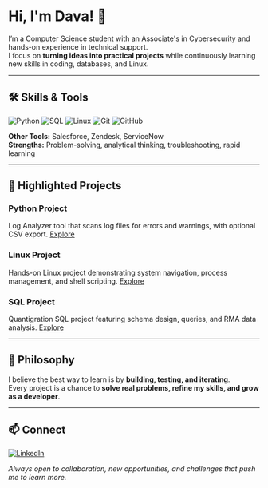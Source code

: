 # Hi, I'm Dava! 👋

I’m a Computer Science student with an Associate's in Cybersecurity and hands-on experience in technical support.  
I focus on **turning ideas into practical projects** while continuously learning new skills in coding, databases, and Linux.

---

## 🛠 Skills & Tools
![Python](https://img.shields.io/badge/Python-3776AB?style=for-the-badge&logo=python&logoColor=white)
![SQL](https://img.shields.io/badge/SQL-003B57?style=for-the-badge&logo=mysql&logoColor=white)
![Linux](https://img.shields.io/badge/Linux-FCC624?style=for-the-badge&logo=linux&logoColor=black)
![Git](https://img.shields.io/badge/Git-F05032?style=for-the-badge&logo=git&logoColor=white)
![GitHub](https://img.shields.io/badge/GitHub-181717?style=for-the-badge&logo=github&logoColor=white)

**Other Tools:** Salesforce, Zendesk, ServiceNow  
**Strengths:** Problem-solving, analytical thinking, troubleshooting, rapid learning  

---

## 📂 Highlighted Projects

### Python Project
Log Analyzer tool that scans log files for errors and warnings, with optional CSV export.
[Explore](https://github.com/davalott-dev/Log-Analyzer)

### Linux Project
Hands-on Linux project demonstrating system navigation, process management, and shell scripting.
[Explore](https://github.com/davalott-dev/Linux-Cohort-Manager)

### SQL Project
Quantigration SQL project featuring schema design, queries, and RMA data analysis.
[Explore](https://github.com/davalott-dev/Quantigration-SQL)

---

## 🎯 Philosophy
I believe the best way to learn is by **building, testing, and iterating**.  
Every project is a chance to **solve real problems, refine my skills, and grow as a developer**.

---

## 📫 Connect
[![LinkedIn](https://img.shields.io/badge/LinkedIn-0A66C2?style=for-the-badge&logo=linkedin&logoColor=white)](https://www.linkedin.com/in/dava-lott-0454791a4)

*Always open to collaboration, new opportunities, and challenges that push me to learn more.*
